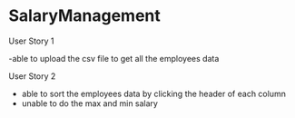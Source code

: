 # SalaryManagement
 
User Story 1

-able to upload the csv file to get all the employees data


User Story 2

- able to sort the employees data by clicking the header of each column
- unable to do the max and min salary 



